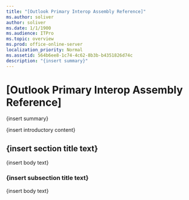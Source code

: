 ```yaml
---
title: "[Outlook Primary Interop Assembly Reference]"
ms.author: soliver
author: soliver
ms.date: 1/1/1900
ms.audience: ITPro
ms.topic: overview
ms.prod: office-online-server
localization_priority: Normal
ms.assetid: 564b6ee8-1c74-4c62-8b3b-b4351826d74c
description: "{insert summary}"
---
```


# [Outlook Primary Interop Assembly Reference]

{insert summary}
  
{insert introductory content}
  
## {insert section title text}

{insert body text}
  
### {insert subsection title text}

{insert body text}
  

